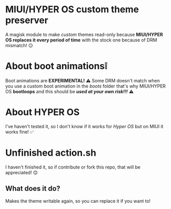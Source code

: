 # MIUI/HYPER OS custom theme preserver
A magisk module to make *custom* themes read-only because **MIUI/HYPER OS replaces it every period of time** with the stock one because of DRM mismatch! 😐
# About boot animations❕
Boot animations are **EXPERIMENTAL!** ⚠
Some DRM doesn't match when you use a custom boot animation in the *boots* folder that's why MIUI/HYPER OS **bootloops** and this should be ***used at your own risk!!!*** ⚠️
# About HYPER OS
I've haven't tested it, so I don't know if it works for *Hyper OS* but on MIUI it works fine! ✅
# Unfinished action.sh
I haven't finished it, so if contribute or fork this repo, that will be appreciated! 😊
## What does it do?
Makes the theme writable again, so you can replace it if you want to!